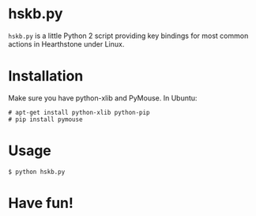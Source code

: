 # hskb.py

`hskb.py` is a little Python 2 script providing key bindings for most common 
actions in Hearthstone under Linux.

# Installation

Make sure you have python-xlib and PyMouse. In Ubuntu:

```
# apt-get install python-xlib python-pip
# pip install pymouse
```

# Usage

`$ python hskb.py`

# Have fun!